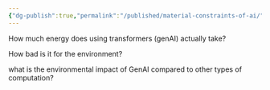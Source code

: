 ```yaml
---
{"dg-publish":true,"permalink":"/published/material-constraints-of-ai/","noteIcon":""}
---
```



How much energy does using transformers (genAI) actually take? 

How bad is it for the environment?

what is the environmental impact of GenAI compared to other types of computation?